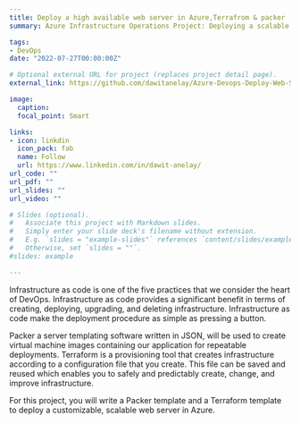 ```yaml
---
title: Deploy a high available web server in Azure,Terrafrom & packer
summary: Azure Infrastructure Operations Project: Deploying a scalable IaaS web server in Azure.

tags:
- DevOps
date: "2022-07-27T00:00:00Z"

# Optional external URL for project (replaces project detail page).
external_link: https://github.com/dawitanelay/Azure-Devops-Deploy-Web-Server

image:
  caption:
  focal_point: Smart

links:
- icon: linkdin
  icon_pack: fab
  name: Follow
  url: https://www.linkedin.com/in/dawit-anelay/
url_code: ""
url_pdf: ""
url_slides: ""
url_video: ""

# Slides (optional).
#   Associate this project with Markdown slides.
#   Simply enter your slide deck's filename without extension.
#   E.g. `slides = "example-slides"` references `content/slides/example-slides.md`.
#   Otherwise, set `slides = ""`.
#slides: example

---
```


Infrastructure as code is one of the five practices that we consider the heart of DevOps. Infrastructure as code provides a significant benefit in terms of creating, deploying, upgrading, and deleting infrastructure. Infrastructure as code make the deployment procedure as simple as pressing a button.

Packer a server templating software written in JSON, will be used to create virtual machine images containing our application for repeatable deployments. Terraform is a provisioning tool that creates infrastructure according to a configuration file that you create. This file can be saved and reused which enables you to safely and predictably create, change, and improve infrastructure.

For this project, you will write a Packer template and a Terraform template to deploy a customizable, scalable web server in Azure.
